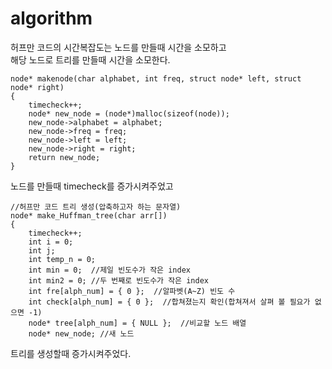 # algorithm

허프만 코드의 시간복잡도는 노드를 만들때 시간을 소모하고<br>
해당 노드로 트리를 만들때 시간을 소모한다.<br>

```
node* makenode(char alphabet, int freq, struct node* left, struct node* right)
{
	timecheck++;
	node* new_node = (node*)malloc(sizeof(node));
	new_node->alphabet = alphabet;
	new_node->freq = freq;
	new_node->left = left;
	new_node->right = right;
	return new_node;
}
```

노드를 만들때 timecheck를 증가시켜주었고<br>

```
//허프만 코드 트리 생성(압축하고자 하는 문자열)
node* make_Huffman_tree(char arr[])
{
	timecheck++;
	int i = 0;
	int j;
	int temp_n = 0;
	int min = 0;  //제일 빈도수가 작은 index
	int min2 = 0; //두 번째로 빈도수가 작은 index
	int fre[alph_num] = { 0 };  //알파벳(A~Z) 빈도 수
	int check[alph_num] = { 0 };  //합쳐졌는지 확인(합쳐져서 살펴 볼 필요가 없으면 -1)
	node* tree[alph_num] = { NULL };  //비교할 노드 배열
	node* new_node; //새 노드
```

트리를 생성할때 증가시켜주었다.<br>
